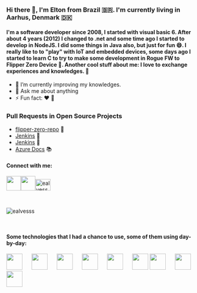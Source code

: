 ### Hi there 👋, I'm Elton from Brazil :brazil:. I'm currently living in Aarhus, Denmark :denmark:
#### I'm a software developer since 2008, I started with visual basic 6. After about 4 years (2012) I changed to .net and some time ago I started to develop in NodeJS. I did some things in Java also, but just for fun 😄. I really like to to "play" with IoT and embedded devices, some days ago I started to learn C to try to make some development in Rogue FW to Flipper Zero Device 🐬. Another cool stuff about me: I love to exchange experiences and knowledges. 📖

- 🌱 I’m currently improving my knowledges.
- 💬 Ask me about anything
- ⚡ Fun fact: :heart: :dog:


### Pull Requests in Open Source Projects
- [flipper-zero-repo](https://github.com/RogueMaster/flipperzero-firmware-wPlugins/pull/658) 🐬
- [Jenkins](https://github.com/jenkinsci/windows-slave-installer-module/pull/17) 🔋 
- [Jenkins](https://github.com/jenkinsci/jenkins/pull/7229) 🔋
- [Azure Docs](https://github.com/MicrosoftDocs/azure-docs/pull/3613) 📚


#### Connect with me:
<a href="https://www.linkedin.com/in/elton-alvess/"><img height=38px width=38px src="https://cdn.jsdelivr.net/gh/devicons/devicon/icons/linkedin/linkedin-original.svg" /></a><a href="https://twitter.com/ecalvesss"><img height=38px width=38px src="https://cdn.jsdelivr.net/gh/devicons/devicon/icons/twitter/twitter-original.svg" /></a><a href="https://stackoverflow.com/users/2494218/ditao"><img src="https://raw.githubusercontent.com/rahuldkjain/github-profile-readme-generator/master/src/images/icons/Social/stack-overflow.svg" alt="ealvesss" height="30" width="40" /></a>

</br>

<p><img align="center" src="https://github-readme-stats.vercel.app/api/top-langs?username=ealvesss&show_icons=true&locale=en&layout=compact" alt="ealvesss" /></p>

</br>

#### Some technologies that I had a chance to use, some of them using day-by-day:</br>
<img width=42px height=42px style="padding-right:20px" src="https://cdn.jsdelivr.net/gh/devicons/devicon/icons/nodejs/nodejs-plain-wordmark.svg" />
<img style="padding-right:20px;" height=42px width=42px src="https://cdn.jsdelivr.net/gh/devicons/devicon/icons/dotnetcore/dotnetcore-original.svg" />
<img width=42px height=42px src="https://cdn.jsdelivr.net/gh/devicons/devicon/icons/docker/docker-original.svg" style="padding-right:20px;" />
<img widht=42px height=42px src="https://cdn.jsdelivr.net/gh/devicons/devicon/icons/javascript/javascript-original.svg" style="padding-right:20px;"/>
<img width=42px height=42px src="https://cdn.jsdelivr.net/gh/devicons/devicon/icons/git/git-original.svg" style="padding-right:20px;"/>
<img width=42px height=42px src="https://cdn.icon-icons.com/icons2/2351/PNG/512/logo_github_icon_143196.png" />
<img width=42px height=42px src="https://cdn.jsdelivr.net/gh/devicons/devicon/icons/jenkins/jenkins-original.svg" style="padding-right:20px;"/>
<img width=42px height=42px src="https://cdn.jsdelivr.net/gh/devicons/devicon/icons/jetbrains/jetbrains-original.svg" style="padding-right:20px;"/>
<img width=42px height=42px src="https://cdn.jsdelivr.net/gh/devicons/devicon/icons/linux/linux-original.svg" /> 
